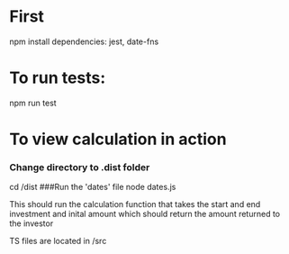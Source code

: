 # First

npm install
dependencies: jest, date-fns

# To run tests:

npm run test

# To view calculation in action

### Change directory to .dist folder
cd /dist
###Run the 'dates' file
node dates.js

This should run the calculation function that takes the start and end investment and inital amount which should return the amount returned to the investor

TS files are located in /src
